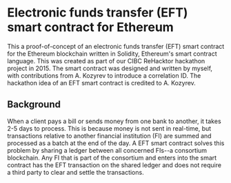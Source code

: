 # Electronic funds transfer (EFT) smart contract for Ethereum
This a proof-of-concept of an electronic funds transfer (EFT) smart contract for the Ethereum blockchain written in Solidity, Ethereum's smart contract language. This was created as part of our CIBC ReHacktor hackathon project in 2015. The smart contract was designed and written by myself, with contributions from A. Kozyrev to introduce a correlation ID. The hackathon idea of an EFT smart contract is credited to A. Kozyrev.

## Background

When a client pays a bill or sends money from one bank to another, it takes 2-5 days to process. This is because money is not sent in real-time, but transactions relative to another financial institution (FI) are summed and processed as a batch at the end of the day. A EFT smart contract solves this problem by sharing a ledger between all concerned FIs--a consortium blockchain. Any FI that is part of the consortium and enters into the smart contract has the EFT transaction on the shared ledger and does not require a third party to clear and settle the transactions.
